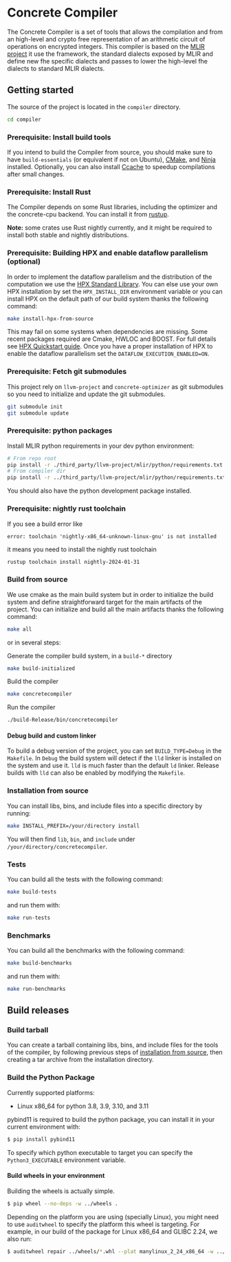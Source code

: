 # Concrete Compiler

The Concrete Compiler is a set of tools that allows the compilation and from an high-level and crypto free representation of an arithmetic circuit of operations on encrypted integers.
This compiler is based on the [MLIR project](https://mlir.llvm.org/) it use the framework, the standard dialects exposed by MLIR and define new fhe specific dialects and passes to lower the high-level fhe dialects to standard MLIR dialects.

## Getting started

The source of the project is located in the `compiler` directory.

```sh
cd compiler
```

### Prerequisite: Install build tools

If you intend to build the Compiler from source, you should make sure to have `build-essentials` (or equivalent if not on Ubuntu), [CMake](https://cmake.org/), and [Ninja](https://ninja-build.org/) installed. Optionally, you can also install [Ccache](https://ccache.dev/) to speedup compilations after small changes.

### Prerequisite: Install Rust

The Compiler depends on some Rust libraries, including the optimizer and the concrete-cpu backend. You can install it from [rustup](https://rustup.rs/).

**Note:** some crates use Rust nightly currently, and it might be required to install both stable and nightly distributions.

### Prerequisite: Building HPX and enable dataflow parallelism (optional)

In order to implement the dataflow parallelism and the distribution of the computation we use the [HPX Standard Library](https://hpx-docs.stellar-group.org/). You can else use your own HPX installation by set the `HPX_INSTALL_DIR` environment variable or you can install HPX on the default path of our build system thanks the following command:

```sh
make install-hpx-from-source
```

This may fail on some systems when dependencies are missing. Some recent packages required are Cmake, HWLOC and BOOST. For full details see [HPX Quickstart guide](https://hpx-docs.stellar-group.org/tags/1.7.1/html/quickstart.html).
Once you have a proper installation of HPX to enable the dataflow parallelism set the `DATAFLOW_EXECUTION_ENABLED=ON`.

### Prerequisite: Fetch git submodules

This project rely on `llvm-project` and `concrete-optimizer` as git submodules so you need to initialize and update the git submodules.

```sh
git submodule init
git submodule update
```

### Prerequisite: python packages

Install MLIR python requirements in your dev python environment:

```bash
# From repo root
pip install -r ./third_party/llvm-project/mlir/python/requirements.txt
# From compiler dir
pip install -r ../third_party/llvm-project/mlir/python/requirements.txt
```

You should also have the python development package installed.

### Prerequisite: nightly rust toolchain

If you see a build error like

```
error: toolchain 'nightly-x86_64-unknown-linux-gnu' is not installed
```

it means you need to install the nightly rust toolchain

```bash
rustup toolchain install nightly-2024-01-31
```

### Build from source

We use cmake as the main build system but in order to initialize the build system and define straightforward target for the main artifacts of the project. You can initialize and build all the main artifacts thanks the following command:

```sh
make all
```

or in several steps:

Generate the compiler build system, in a `build-*` directory

```sh
make build-initialized
```

Build the compiler

```sh
make concretecompiler
```

Run the compiler

```sh
./build-Release/bin/concretecompiler
```

#### Debug build and custom linker

To build a debug version of the project, you can set `BUILD_TYPE=Debug` in the `Makefile`. In `Debug`
the build system will detect if the `lld` linker is installed on the system and use it. `lld` is much faster
than the default `ld` linker. Release builds with `lld` can also be enabled by modifying the `Makefile`.

### Installation from source

You can install libs, bins, and include files into a specific directory by running:

```sh
make INSTALL_PREFIX=/your/directory install
```

You will then find `lib`, `bin`, and `include` under `/your/directory/concretecompiler`.

### Tests

You can build all the tests with the following command:

```sh
make build-tests
```

and run them with:

```sh
make run-tests
```

### Benchmarks

You can build all the benchmarks with the following command:

```sh
make build-benchmarks
```

and run them with:

```sh
make run-benchmarks
```

## Build releases

### Build tarball

You can create a tarball containing libs, bins, and include files for the tools of the compiler, by following previous steps of [installation from source](#installation-from-source), then creating a tar archive from the installation directory.

### Build the Python Package

Currently supported platforms:
- Linux x86_64 for python 3.8, 3.9, 3.10, and 3.11

pybind11 is required to build the python package, you can install it in your current environment with:

```bash
$ pip install pybind11
```

To specify which python executable to target you can specify the `Python3_EXECUTABLE` environment variable.

#### Build wheels in your environment

Building the wheels is actually simple.

```bash
$ pip wheel --no-deps -w ../wheels .
```

Depending on the platform you are using (specially Linux), you might need to use `auditwheel` to specify the platform this wheel is targeting. For example, in our build of the package for Linux x86_64 and GLIBC 2.24, we also run:

```bash
$ auditwheel repair ../wheels/*.whl --plat manylinux_2_24_x86_64 -w ../wheels
```
